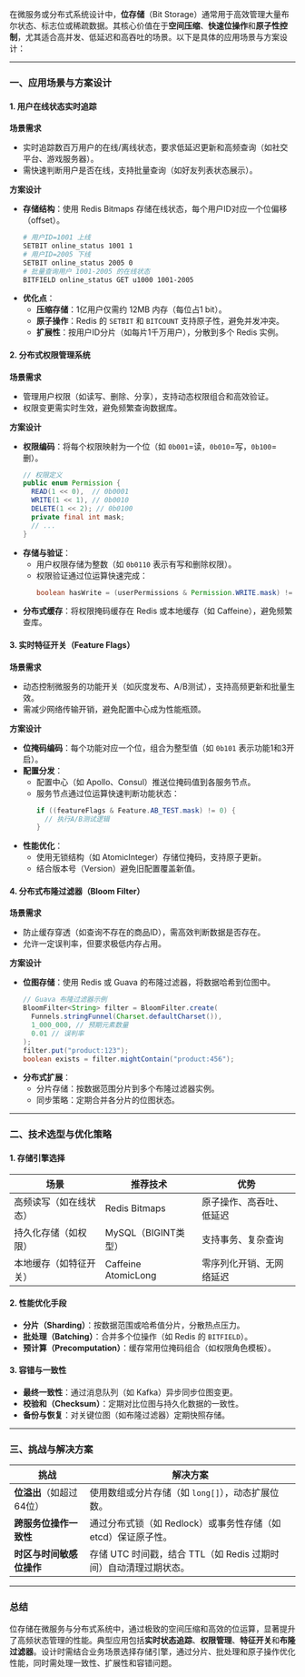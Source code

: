 在微服务或分布式系统设计中，**位存储**（Bit Storage）通常用于高效管理大量布尔状态、标志位或稀疏数据。其核心价值在于**空间压缩**、**快速位操作**和**原子性控制**，尤其适合高并发、低延迟和高吞吐的场景。以下是具体的应用场景与方案设计：

---

### **一、应用场景与方案设计**

#### **1. 用户在线状态实时追踪**
**场景需求**  
- 实时追踪数百万用户的在线/离线状态，要求低延迟更新和高频查询（如社交平台、游戏服务器）。  
- 需快速判断用户是否在线，支持批量查询（如好友列表状态展示）。  

**方案设计**  
- **存储结构**：使用 Redis Bitmaps 存储在线状态，每个用户ID对应一个位偏移（offset）。  
  ```bash
  # 用户ID=1001 上线
  SETBIT online_status 1001 1
  # 用户ID=2005 下线
  SETBIT online_status 2005 0
  # 批量查询用户 1001-2005 的在线状态
  BITFIELD online_status GET u1000 1001-2005
  ```
- **优化点**：  
  - **压缩存储**：1亿用户仅需约 12MB 内存（每位占1 bit）。  
  - **原子操作**：Redis 的 `SETBIT` 和 `BITCOUNT` 支持原子性，避免并发冲突。  
  - **扩展性**：按用户ID分片（如每片1千万用户），分散到多个 Redis 实例。

#### **2. 分布式权限管理系统**
**场景需求**  
- 管理用户权限（如读写、删除、分享），支持动态权限组合和高效验证。  
- 权限变更需实时生效，避免频繁查询数据库。  

**方案设计**  
- **权限编码**：将每个权限映射为一个位（如 `0b001`=读，`0b010`=写，`0b100`=删）。  
  ```java
  // 权限定义
  public enum Permission {
    READ(1 << 0),  // 0b0001
    WRITE(1 << 1), // 0b0010
    DELETE(1 << 2); // 0b0100
    private final int mask;
    // ...
  }
  ```
- **存储与验证**：  
  - 用户权限存储为整数（如 `0b0110` 表示有写和删除权限）。  
  - 权限验证通过位运算快速完成：  
    ```java
    boolean hasWrite = (userPermissions & Permission.WRITE.mask) != 0;
    ```
- **分布式缓存**：将权限掩码缓存在 Redis 或本地缓存（如 Caffeine），避免频繁查库。

#### **3. 实时特征开关（Feature Flags）**
**场景需求**  
- 动态控制微服务的功能开关（如灰度发布、A/B测试），支持高频更新和批量生效。  
- 需减少网络传输开销，避免配置中心成为性能瓶颈。  

**方案设计**  
- **位掩码编码**：每个功能对应一个位，组合为整型值（如 `0b101` 表示功能1和3开启）。  
- **配置分发**：  
  - 配置中心（如 Apollo、Consul）推送位掩码值到各服务节点。  
  - 服务节点通过位运算快速判断功能状态：  
    ```java
    if ((featureFlags & Feature.AB_TEST.mask) != 0) {
      // 执行A/B测试逻辑
    }
    ```
- **性能优化**：  
  - 使用无锁结构（如 AtomicInteger）存储位掩码，支持原子更新。  
  - 结合版本号（Version）避免旧配置覆盖新值。

#### **4. 分布式布隆过滤器（Bloom Filter）**
**场景需求**  
- 防止缓存穿透（如查询不存在的商品ID），需高效判断数据是否存在。  
- 允许一定误判率，但要求极低内存占用。  

**方案设计**  
- **位图存储**：使用 Redis 或 Guava 的布隆过滤器，将数据哈希到位图中。  
  ```java
  // Guava 布隆过滤器示例
  BloomFilter<String> filter = BloomFilter.create(
    Funnels.stringFunnel(Charset.defaultCharset()), 
    1_000_000, // 预期元素数量
    0.01 // 误判率
  );
  filter.put("product:123");
  boolean exists = filter.mightContain("product:456");
  ```
- **分布式扩展**：  
  - 分片存储：按数据范围分片到多个布隆过滤器实例。  
  - 同步策略：定期合并各分片的位图状态。

---

### **二、技术选型与优化策略**

#### **1. 存储引擎选择**
| 场景                 | 推荐技术               | 优势                                      |
|----------------------|-----------------------|-------------------------------------------|
| 高频读写（如在线状态）| Redis Bitmaps         | 原子操作、高吞吐、低延迟                  |
| 持久化存储（如权限） | MySQL（BIGINT类型）   | 支持事务、复杂查询                        |
| 本地缓存（如特征开关）| Caffeine AtomicLong   | 零序列化开销、无网络延迟                  |

#### **2. 性能优化手段**
- **分片（Sharding）**：按数据范围或哈希值分片，分散热点压力。  
- **批处理（Batching）**：合并多个位操作（如 Redis 的 `BITFIELD`）。  
- **预计算（Precomputation）**：缓存常用位掩码组合（如权限角色模板）。  

#### **3. 容错与一致性**
- **最终一致性**：通过消息队列（如 Kafka）异步同步位图变更。  
- **校验和（Checksum）**：定期对比位图与持久化数据的一致性。  
- **备份与恢复**：对关键位图（如布隆过滤器）定期快照存储。

---

### **三、挑战与解决方案**
| 挑战                        | 解决方案                                                                 |
|-----------------------------|--------------------------------------------------------------------------|
| **位溢出**（如超过64位）     | 使用数组或分片存储（如 `long[]`），动态扩展位数。                         |
| **跨服务位操作一致性**       | 通过分布式锁（如 Redlock）或事务性存储（如 etcd）保证原子性。             |
| **时区与时间敏感位操作**     | 存储 UTC 时间戳，结合 TTL（如 Redis 过期时间）自动清理过期状态。          |

---

### **总结**
位存储在微服务与分布式系统中，通过极致的空间压缩和高效的位运算，显著提升了高频状态管理的性能。典型应用包括**实时状态追踪**、**权限管理**、**特征开关**和**布隆过滤器**。设计时需结合业务场景选择存储引擎，通过分片、批处理和原子操作优化性能，同时需处理一致性、扩展性和容错问题。


